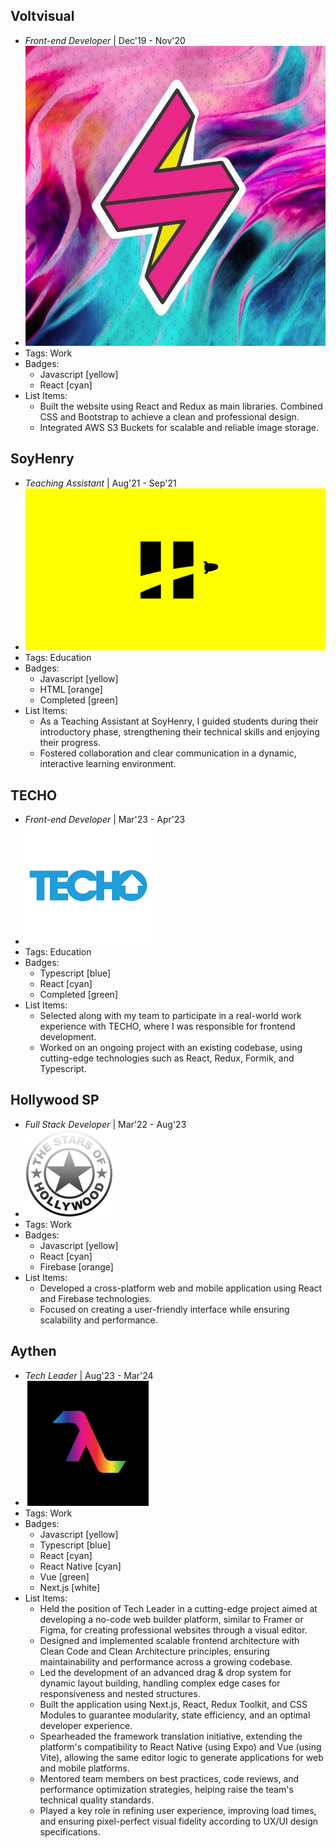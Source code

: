 ## Voltvisual
- *Front-end Developer* | Dec'19 - Nov'20
- ![logo512](../assets/Voltvisual.jpg)
- Tags: Work
- Badges:
  - Javascript [yellow]
  - React [cyan]
- List Items:
  - Built the website using React and Redux as main libraries. Combined CSS and Bootstrap to achieve a clean and professional design.
  - Integrated AWS S3 Buckets for scalable and reliable image storage.

## SoyHenry
- *Teaching Assistant* | Aug'21 - Sep'21
- ![logo512](../assets/SoyHenry.png)
- Tags: Education
- Badges:
  - Javascript [yellow]
  - HTML [orange]
  - Completed [green]
- List Items:
  - As a Teaching Assistant at SoyHenry, I guided students during their introductory phase, strengthening their technical skills and enjoying their progress.
  - Fostered collaboration and clear communication in a dynamic, interactive learning environment.

## TECHO
- *Front-end Developer* | Mar'23 - Apr'23
- ![logo512](../assets/Techo.png)
- Tags: Education
- Badges:
  - Typescript [blue]
  - React [cyan]
  - Completed [green]
- List Items:
  - Selected along with my team to participate in a real-world work experience with TECHO, where I was responsible for frontend development.
  - Worked on an ongoing project with an existing codebase, using cutting-edge technologies such as React, Redux, Formik, and Typescript.

## Hollywood SP
- *Full Stack Developer* | Mar'22 - Aug'23
- ![logo512](../assets/Hollywood.png)
- Tags: Work
- Badges:
  - Javascript [yellow]
  - React [cyan]
  - Firebase [orange]
- List Items:
  - Developed a cross-platform web and mobile application using React and Firebase technologies.
  - Focused on creating a user-friendly interface while ensuring scalability and performance.

## Aythen
- *Tech Leader* | Aug'23 - Mar'24
- ![logo512](../assets/Aythen.jpg)
- Tags: Work
- Badges:
  - Javascript [yellow]
  - Typescript [blue]
  - React [cyan]
  - React Native [cyan]
  - Vue [green]
  - Next.js [white]
- List Items:
  - Held the position of Tech Leader in a cutting-edge project aimed at developing a no-code web builder platform, similar to Framer or Figma, for creating professional websites through a visual editor.
  - Designed and implemented scalable frontend architecture with Clean Code and Clean Architecture principles, ensuring maintainability and performance across a growing codebase.
  - Led the development of an advanced drag & drop system for dynamic layout building, handling complex edge cases for responsiveness and nested structures.
  - Built the application using Next.js, React, Redux Toolkit, and CSS Modules to guarantee modularity, state efficiency, and an optimal developer experience.
  - Spearheaded the framework translation initiative, extending the platform's compatibility to React Native (using Expo) and Vue (using Vite), allowing the same editor logic to generate applications for web and mobile platforms.
  - Mentored team members on best practices, code reviews, and performance optimization strategies, helping raise the team's technical quality standards.
  - Played a key role in refining user experience, improving load times, and ensuring pixel-perfect visual fidelity according to UX/UI design specifications.
